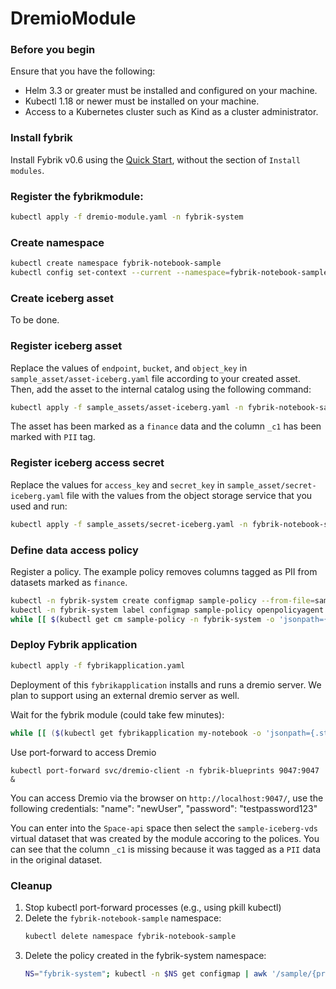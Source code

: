 # DremioModule

### Before you begin
Ensure that you have the following:

- Helm 3.3 or greater must be installed and configured on your machine.
- Kubectl 1.18 or newer must be installed on your machine.
- Access to a Kubernetes cluster such as Kind as a cluster administrator.

### Install fybrik
Install Fybrik v0.6 using the [Quick Start](https://fybrik.io/v0.6/get-started/quickstart/), without the section of `Install modules`.

### Register the fybrikmodule:
```bash
kubectl apply -f dremio-module.yaml -n fybrik-system
```

### Create namespace
```bash
kubectl create namespace fybrik-notebook-sample
kubectl config set-context --current --namespace=fybrik-notebook-sample
```

### Create iceberg asset
To be done.

### Register iceberg asset
Replace the values of `endpoint`, `bucket`, and `object_key` in `sample_asset/asset-iceberg.yaml` file according to your created asset. Then, add the asset to the internal catalog using the following command:

```bash
kubectl apply -f sample_assets/asset-iceberg.yaml -n fybrik-notebook-sample
```
The asset has been marked as a `finance` data and the column `_c1` has been marked with `PII` tag.

### Register iceberg access secret
Replace the values for `access_key` and `secret_key` in `sample_asset/secret-iceberg.yaml` file with the values from the object storage service that you used and run:
```bash
kubectl apply -f sample_assets/secret-iceberg.yaml -n fybrik-notebook-sample
```

### Define data access policy
Register a policy. The example policy removes columns tagged as PII from datasets marked as `finance`.
```bash
kubectl -n fybrik-system create configmap sample-policy --from-file=sample_assets/sample-policy.rego
kubectl -n fybrik-system label configmap sample-policy openpolicyagent.org/policy=rego
while [[ $(kubectl get cm sample-policy -n fybrik-system -o 'jsonpath={.metadata.annotations.openpolicyagent\.org/policy-status}') != '{"status":"ok"}' ]]; do echo "waiting for policy to be applied" && sleep 5; done
```

### Deploy Fybrik application
```bash
kubectl apply -f fybrikapplication.yaml
```
Deployment of this `fybrikapplication` installs and runs a dremio server. We plan to support using an external dremio server as well.

Wait for the fybrik module (could take few minutes):
```bash
while [[ ($(kubectl get fybrikapplication my-notebook -o 'jsonpath={.status.ready}') != "true") || ($(kubectl get jobs my-notebook-default-dremio-module -n fybrik-blueprints -o 'jsonpath={.status.conditions[0].type}') != "Complete") ]]; do echo "waiting for FybrikApplication" && sleep 5; done
```

Use port-forward to access Dremio
```
kubectl port-forward svc/dremio-client -n fybrik-blueprints 9047:9047 &
```
You can access Dremio via the browser on `http://localhost:9047/`, use the following credentials:
    "name": "newUser", 
    "password": "testpassword123"

You can enter into the `Space-api` space then select the `sample-iceberg-vds` virtual dataset that was created by the module accoring to the polices. You can see that the column `_c1` is missing because it was tagged as a `PII` data in the original dataset.


### Cleanup
1. Stop kubectl port-forward processes (e.g., using pkill kubectl)
1. Delete the `fybrik-notebook-sample` namespace:
    ```bash
    kubectl delete namespace fybrik-notebook-sample
    ```
1. Delete the policy created in the fybrik-system namespace:
    ```bash
    NS="fybrik-system"; kubectl -n $NS get configmap | awk '/sample/{print $1}' | xargs  kubectl delete -n $NS configmap
    ```
